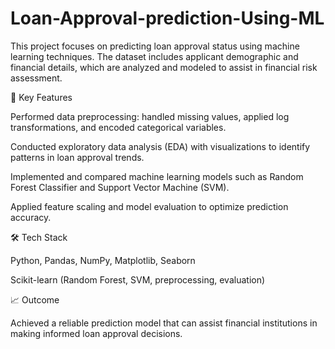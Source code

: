 # Loan-Approval-prediction-Using-ML

This project focuses on predicting loan approval status using machine learning techniques. The dataset includes applicant demographic and financial details, which are analyzed and modeled to assist in financial risk assessment.

🔑 Key Features

Performed data preprocessing: handled missing values, applied log transformations, and encoded categorical variables.

Conducted exploratory data analysis (EDA) with visualizations to identify patterns in loan approval trends.

Implemented and compared machine learning models such as Random Forest Classifier and Support Vector Machine (SVM).

Applied feature scaling and model evaluation to optimize prediction accuracy.

🛠️ Tech Stack

Python, Pandas, NumPy, Matplotlib, Seaborn

Scikit-learn (Random Forest, SVM, preprocessing, evaluation)

📈 Outcome

Achieved a reliable prediction model that can assist financial institutions in making informed loan approval decisions.
